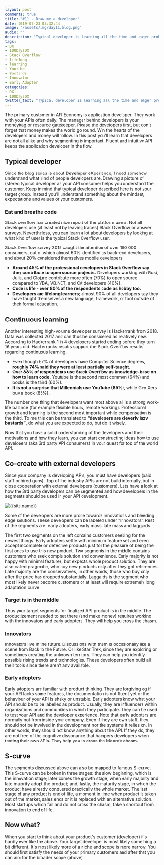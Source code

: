 ```yaml
---
layout: post
comments: true
title: "#11 - Draw me a developer"
date: 2019-07-23 03:32:44
image: '/assets/img/day11/blog.png'
audio: ""
description: "Typical developer is learning all the time and eager problem-solver."
tags:
- DX 
- 100DaysDX
- Stack Overflow
- lifelong
- learning
- Youtube
- Bastards
- Innovator
- Early Adopter
categories:
- DX
- 100DaysDX
twitter_text: "Typical developer is learning all the time and eager problem-solver."
---
```


The primary customer in API Economy is application developer. They work with your APIs often daily. The manager behind developers is your moneybag or resource gatekeeper. Please the developers first, but don’t forget that money makes the world go round. Win the hearts of the developers and money will follow. In this post you’ll learn that developers are not all alike and why segmenting is important.  Fluent and intuitive API keeps the application developer in the flow.  

## Typical developer

Since the blog series is about **Developer** eXperience, I need somehow understand what kind of people developers are. Drawing a picture of (stereo)typical developer as your API consumer helps you understand the customer. Keep in mind that typical developer described here is not your target group. Instead you’ll understand something about the mindset, expectations and values of your customers. 

### Eat and breathe code 

Stack overflow has created nice report of the platform users. Not all developers use (at least not by leaving traces) Stack Overflow or answer surveys. Nevertheless, you can learn a lot about developers by looking at what kind of user is the typical Stack Overflow user. 

Stack Overflow survey 2018 caught the attention of over 100 000 consumers, out of which almost 60% identified as back-end developers, and about 20% considered themselves mobile developers. 

- **Around 45% of the professional developers in Stack Overflow say they contribute to open source projects.** Developers working with Rust, Julia, and Clojure contribute more often (70%) to open source compared to VBA, VB.NET, and C# developers (40%).  
- **Code is life - over 80% of the respondents code as hobby too.** 
- **Developers are lifelong learners**; almost 90% of all developers say they have taught themselves a new language, framework, or tool outside of their formal education.

## Continuous learning

Another interesting high-volume developer survey is Hackerrank from 2018. Data was collected 2017 and can thus be considered as relatively new. According to Hackerrank 1 in 4 developers started coding before they turn 16 years old. Hackerranks results support the Stack Overflow results regarding continuous learning. 

- Even though 67% of developers have Computer Science degrees, **roughly 74% said they were at least partially self-taught**. 
- **Over 88% of respondents use Stack Overflow as knowledge-base on how to learn code.** Youtube is the second most common (64%) and books is the third (60%). 
- **It is not a surprise that Millennials use YouTube (65%)**, while Gen Xers buy a book (85%). 

The number one thing that developers want most above all is a strong work-life balance (for example flexible hours, remote working). Professional growth and learning is the second most important while compensation is the third. To me this can be translated to **“developers are cleverly lazy bastards”**, do what you are expected to do, but do it wisely. 

Now that you have a solid understanding of the developers and their motivations and how they learn, you can start constructing ideas how to use developers (aka 3rd party API consumers) in your quest for top of the world API. 

## Co-create with external developers

Since your company is developing APIs, you must have developers (paid staff or hired guns). Top of the industry APIs are not build internally, but in close cooperation with external developers (customers). Lets have a look at how the 3rd party developers can be segmented and how developers in the segments should be used in your API development. 

<img itemprop="image" src="{{site.baseurl}}/assets/img/day11/segments.png" alt="{{site.name}}">

Some of the developers are more prone towards innovations and bleeding edge solutions. These developers can be labeled under “Innovators”. Rest of the segments are: early adopters, early mass, late mass and laggards. 

The first two segments on the left contains customers seeking for the newest things. Early adopters settle with minimum feature set and even accept incomplete or defective products just for the pleasure of being the first ones to use this new product. Two segments in the middle contains customers who seek comple solution and convenience. Early majority is not happy with minimal features, but expects whole product solution. They are also called pragmatic, who buy new products only after they got references. Late majority are the conservatives, in other words, those who buy only after the price has dropped substantially. Laggards is the segment who most likely never become customers or at least will require extremely long adaptation curve. 

### Target is in the middle

Thus your target segments for finalized API product is in the middle. The productizement needed to get there (and make money) requires working with the innovators and early adopters. They will help you cross the chasm. 

### Innovators

Innovators live in the future. Discussions with them is occasionally like a scene from Back to the Future. Or like Star Trek, since they are exploring or sometimes creating the unknown territory. They can help you identify possible rising trends and technologies. These developers often build all their tools since there aren’t any available. 

### Early adopters

Early adopters are familiar with product thinking. They are forgiving eg if your API lacks some features, the documentation is not fluent yet or the behaviour of your API is shaky or unstable. Early adopters know what your API should be to be labelled as product. Usually, they are influencers within organizations and communities in which they participate. They can be used to test your API and the developer experience. Note that early adopters are normally not from inside your company. Even if they are own staff, they should not be involved in the development nor the systems it relies on. In other words, they should not know anything about the API. If they do, they are not free of the cognitive dissonance that hampers developers when testing their own APIs. They help you to cross the Moore’s chasm. 

## S-curve

The segments discussed above can also be mapped to famous S-curve. This S-curve can be broken in three stages: the slow beginning, which is the innovation stage; later comes the growth stage, when early majority and late majority adopt the product; and, lastly, the maturity stage, in which the product have already conquered practically the whole market. The last stage of any product is end of life, a moment in time when product is taken out of the market, sales ends or it is replaced with an alternative solution. Most startups which fail and do not cross the chasm, take a shortcut from innovation to end of life. 

## Now what? 

When you start to think about your product's customer (developer) it's hardly ever like the above. Your target developer is most likely something a bit different. It's most likely more of a niche and scope is more narrow. You should first satisfy the needs of your primary customers and after that you can aim for the broader scope (above). 